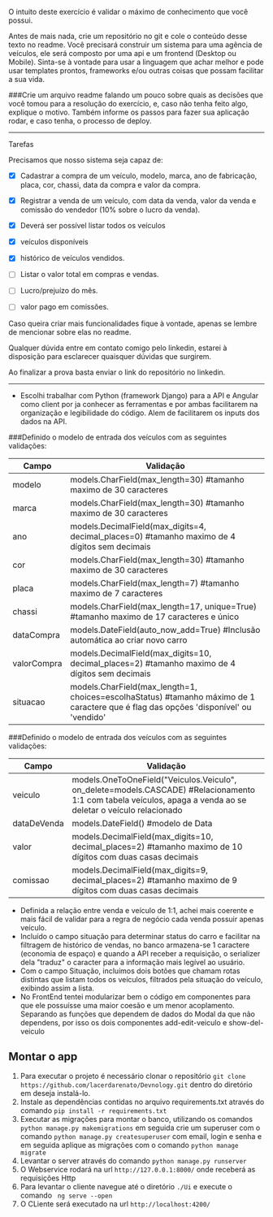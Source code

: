 O intuito deste exercício é validar o máximo de conhecimento que você possui.

Antes de mais nada, crie um repositório no git e cole o conteúdo desse texto no readme.
Você precisará construir um sistema para uma agência de veículos, ele será composto por uma api e um frontend (Desktop ou Mobile). 
Sinta-se à vontade para usar a linguagem que achar melhor e pode usar templates prontos, frameworks e/ou outras coisas que possam facilitar a sua vida.

###Crie um arquivo readme falando um pouco sobre quais as decisões que você tomou para a resolução do exercício, e, caso não tenha feito algo, explique o motivo. Também informe os passos para fazer sua aplicação rodar, e caso tenha, o processo de deploy.

---
Tarefas

Precisamos que nosso sistema seja capaz de:

- [x] Cadastrar a compra de um veículo, modelo, marca, ano de fabricação, placa, cor, chassi, data da compra e valor da compra.
 
- [x] Registrar a venda de um veículo, com data da venda, valor da venda e comissão do vendedor (10% sobre o lucro da venda).
 
- [x] Deverá ser possível listar todos os veículos
 
- [x] veículos disponíveis
 
- [x] histórico de veículos vendidos.
 
- [ ] Listar o valor total em compras e vendas.
 
- [ ] Lucro/prejuízo do mês.
 
- [ ] valor pago em comissões.

Caso queira criar mais funcionalidades fique à vontade, apenas se lembre de mencionar 
sobre elas no readme.

Qualquer dúvida entre em contato comigo pelo linkedin, estarei à disposição para esclarecer quaisquer dúvidas que surgirem.

Ao finalizar a prova basta enviar o link do repositório no linkedin.

---

- Escolhi trabalhar com Python (framework Django) para a API e Angular como client por ja conhecer as ferramentas e por ambas facilitarem na organização e legibilidade do código. Alem de facilitarem os inputs dos dados na API.


###Definido o modelo de entrada dos veículos com as seguintes validações:

| Campo | Validação |
--- | --- 
modelo | models.CharField(max_length=30) #tamanho maximo de 30 caracteres
marca | models.CharField(max_length=30) #tamanho maximo de 30 caracteres
ano | models.DecimalField(max_digits=4, decimal_places=0) #tamanho maximo de 4 dígitos sem decimais
cor | models.CharField(max_length=30) #tamanho maximo de 30 caracteres
placa | models.CharField(max_length=7) #tamanho maximo de 7 caracteres
chassi | models.CharField(max_length=17, unique=True) #tamanho maximo de 17 caracteres e único
dataCompra | models.DateField(auto_now_add=True) #Inclusão automática ao criar novo carro
valorCompra | models.DecimalField(max_digits=10, decimal_places=2) #tamanho maximo de 4 dígitos sem decimais
situacao | models.CharField(max_length=1, choices=escolhaStatus) #tamanho máximo de 1 caractere que é flag das opções 'disponível' ou 'vendido'

###Definido o modelo de entrada dos veículos com as seguintes validações:

| Campo | Validação |
--- | --- 
veiculo | models.OneToOneField("Veiculos.Veiculo", on_delete=models.CASCADE) #Relacionamento 1:1 com tabela veículos, apaga a venda ao se deletar o veículo relacionado
dataDeVenda | models.DateField() #modelo de Data
valor | models.DecimalField(max_digits=10, decimal_places=2) #tamanho maximo de 10 dígitos com duas casas decimais
comissao | models.DecimalField(max_digits=9, decimal_places=2) #tamanho maximo de 9 dígitos com duas casas decimais


- Definida a relação entre venda e veículo de 1:1, achei mais coerente e mais fácil de validar para a regra de negócio cada venda possuir apenas veículo.
- Incluído o campo situação para determinar status do carro e facilitar na filtragem de histórico de vendas, no banco armazena-se 1 caractere (economia de espaço) e quando a API receber a requisição, o serializer dela "traduz" o caracter para a informação mais legível ao usuário.
- Com o campo Situação, incluímos dois botões que chamam rotas distintas que listam todos os veículos, filtrados pela situação do veículo, exibindo assim a lista.
- No FrontEnd tentei modularizar bem o código em componentes para que ele possuísse uma maior coesão e um menor acoplamento. Separando as funções que dependem de dados do Modal da que não dependens, por isso os dois componentes add-edit-veiculo e show-del-veiculo


## Montar o app

1. Para executar o projeto é necessário clonar o repositório `git clone https://github.com/lacerdarenato/Devnology.git` dentro do diretório em deseja instalá-lo.
2. Instale as dependências contidas no arquivo requirements.txt através do comando `pip install -r requirements.txt`
4. Executar as migrações para montar o banco, utilizando os comandos `python manage.py makemigrations` em seguida crie um superuser com o comando `python manage.py createsuperuser` com email, login e senha e em seguida aplique as migrações com o comando `python manage migrate`
5. Levantar o server através do comando `python manage.py runserver`
6. O Webservice rodará na url `http://127.0.0.1:8000/` onde receberá as requisições Http
7. Para levantar o cliente navegue até o diretório `./Ui` e execute o comando ` ng serve --open`
8. O CLiente será executado na url `http://localhost:4200/` 
